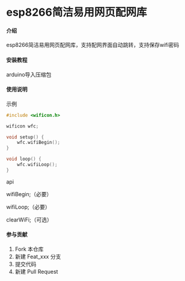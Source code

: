# esp8266简洁易用网页配网库

#### 介绍

esp8266简洁易用网页配网库，支持配网界面自动跳转，支持保存wifi密码

#### 安装教程

arduino导入压缩包

#### 使用说明
示例


```c++
#include <wificon.h>

wificon wfc;

void setup() {
	wfc.wifiBegin();
}

void loop() { 
	wfc.wifiLoop();
}

```


api

wifiBegin;（必要）

wifiLoop;（必要）

clearWiFi;（可选）


#### 参与贡献

1.  Fork 本仓库
2.  新建 Feat_xxx 分支
3.  提交代码
4.  新建 Pull Request

